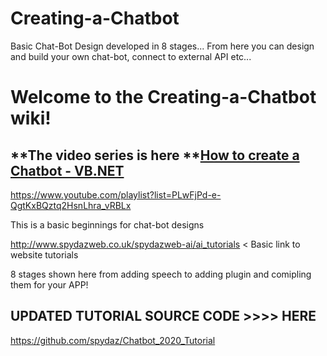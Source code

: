 # Creating-a-Chatbot
Basic Chat-Bot Design developed in 8 stages... From here you can design and build your own chat-bot, connect to external API etc...


# Welcome to the Creating-a-Chatbot wiki!


## **The video series is here **[How to create a Chatbot - VB.NET](https://www.youtube.com/playlist?list=PLwFjPd-e-QgtKxBQztq2HsnLhra_vRBLx)
https://www.youtube.com/playlist?list=PLwFjPd-e-QgtKxBQztq2HsnLhra_vRBLx


This is a basic beginnings for chat-bot designs

http://www.spydazweb.co.uk/spydazweb-ai/ai_tutorials < Basic link to website tutorials

8 stages shown here from adding speech to adding plugin and comipling them for your APP!

## UPDATED TUTORIAL SOURCE CODE >>>> HERE ##
https://github.com/spydaz/Chatbot_2020_Tutorial


